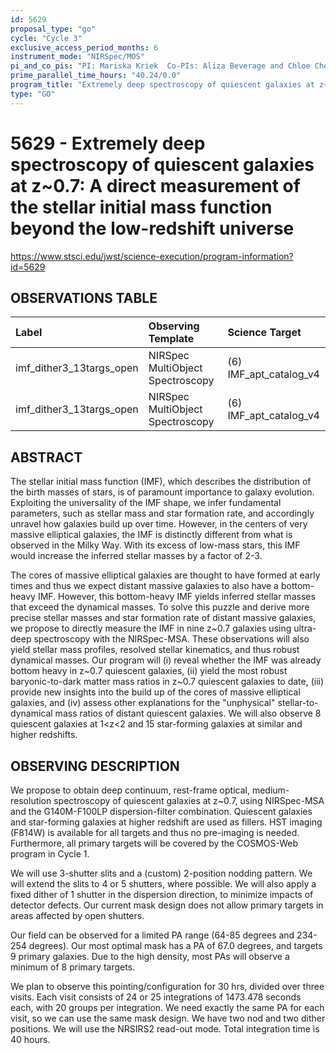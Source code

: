 ```yaml
---
id: 5629
proposal_type: "go"
cycle: "Cycle 3"
exclusive_access_period_months: 6
instrument_mode: "NIRSpec/MOS"
pi_and_co_pis: "PI: Mariska Kriek  Co-PIs: Aliza Beverage and Chloe Cheng"
prime_parallel_time_hours: "40.24/0.0"
program_title: "Extremely deep spectroscopy of quiescent galaxies at z~0.7: A direct measurement of the stellar initial mass function beyond the low-redshift universe"
type: "GO"
---
```

# 5629 - Extremely deep spectroscopy of quiescent galaxies at z~0.7: A direct measurement of the stellar initial mass function beyond the low-redshift universe
https://www.stsci.edu/jwst/science-execution/program-information?id=5629
## OBSERVATIONS TABLE
| Label | Observing Template | Science Target |
| :------------------------- | :----------------------------- | :--------------------- |
| imf_dither3_13targs_open   | NIRSpec MultiObject Spectroscopy | (6) IMF_apt_catalog_v4 |
| imf_dither3_13targs_open   | NIRSpec MultiObject Spectroscopy | (6) IMF_apt_catalog_v4 |

## ABSTRACT

The stellar initial mass function (IMF), which describes the distribution of the birth masses of stars, is of paramount importance to galaxy evolution. Exploiting the universality of the IMF shape, we infer fundamental parameters, such as stellar mass and star formation rate, and accordingly unravel how galaxies build up over time. However, in the centers of very massive elliptical galaxies, the IMF is distinctly different from what is observed in the Milky Way. With its excess of low-mass stars, this IMF would increase the inferred stellar masses by a factor of 2-3.

The cores of massive elliptical galaxies are thought to have formed at early times and thus we expect distant massive galaxies to also have a bottom-heavy IMF. However, this bottom-heavy IMF yields inferred stellar masses that exceed the dynamical masses. To solve this puzzle and derive more precise stellar masses and star formation rate of distant massive galaxies, we propose to directly measure the IMF in nine z~0.7 galaxies using ultra-deep spectroscopy with the NIRSpec-MSA. These observations will also yield stellar mass profiles, resolved stellar kinematics, and thus robust dynamical masses. Our program will (i) reveal whether the IMF was already bottom heavy in z~0.7 quiescent galaxies, (ii) yield the most robust baryonic-to-dark matter mass ratios in z~0.7 quiescent galaxies to date, (iii) provide new insights into the build up of the cores of massive elliptical galaxies, and (iv) assess other explanations for the "unphysical" stellar-to-dynamical mass ratios of distant quiescent galaxies. We will also observe 8 quiescent galaxies at 1<z<2 and 15 star-forming galaxies at similar and higher redshifts.

## OBSERVING DESCRIPTION

We propose to obtain deep continuum, rest-frame optical, medium-resolution spectroscopy of quiescent galaxies at z~0.7, using NIRSpec-MSA and the G140M-F100LP dispersion-filter combination. Quiescent galaxies and star-forming galaxies at higher redshift are used as fillers. HST imaging (F814W) is available for all targets and thus no pre-imaging is needed. Furthermore, all primary targets will be covered by the COSMOS-Web program in Cycle 1.

We will use 3-shutter slits and a (custom) 2-position nodding pattern. We will extend the slits to 4 or 5 shutters, where possible. We will also apply a fixed dither of 1 shutter in the dispersion direction, to minimize impacts of detector defects. Our current mask design does not allow primary targets in areas affected by open shutters.

Our field can be observed for a limited PA range (64-85 degrees and 234-254 degrees). Our most optimal mask has a PA of 67.0 degrees, and targets 9 primary galaxies. Due to the high density, most PAs will observe a minimum of 8 primary targets.

We plan to observe this pointing/configuration for 30 hrs, divided over three visits. Each visit consists of 24 or 25 integrations of 1473.478 seconds each, with 20 groups per integration. We need exactly the same PA for each visit, so we can use the same mask design. We have two nod and two dither positions. We will use the NRSIRS2 read-out mode. Total integration time is 40 hours.